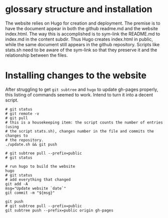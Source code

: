 
# glossary structure and installation

The website relies on Hugo for creation and deployment.  The premise is to have
the document appear in both the github readme.md and the website index.html.
The way this is accomplished is to sym-link the README.md to index.md in the
content subdir. Thus Hugo creates index.html in public, while the same document
still appears in the github repository. Scripts like stats.sh need to be aware
of the sym-link so that they preserve it and the relationship between the
files.

# Installing changes to the website 

After struggling to get `git subtree` and `hugo` to update gh-pages properly,
this listing of commands seemed to work. Intend to turn it into a decent script.

``` 
# git status
# git remote -v
# git pull
# this is a housekeeping item: the script counts the number of entries (using
# the script stats.sh), changes number in the file and commits the changes to
# the repository.
./update.sh && git push

# git subtree pull --prefix=public 
# git status

# run hugo to build the website
hugo
# git status
# add everything that changed
git add -A
msg="Update website `date`"
git commit -m "${msg}"

git push
# git subtree pull --prefix=public 
git subtree push --prefix=public origin gh-pages
```

<!-- vi:se nowrap tw=0: -->
